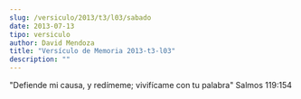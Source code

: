 ```yaml
---
slug: /versiculo/2013/t3/l03/sabado
date: 2013-07-13
tipo: versiculo
author: David Mendoza
title: "Versículo de Memoria 2013-t3-l03"
description: ""
---
```


"Defiende mi causa, y redímeme; vivifícame con tu palabra" Salmos 119:154
